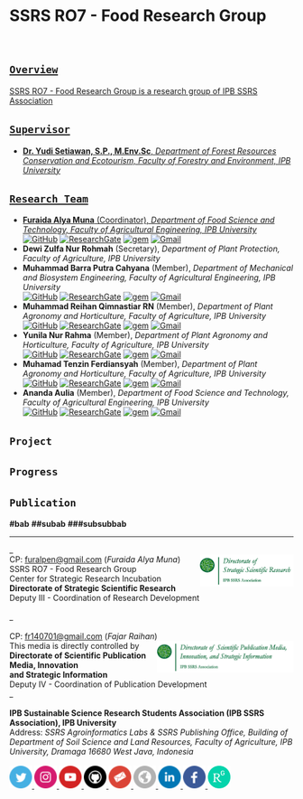 # SSRS RO7 - Food Research Group <a href="https://ssrs.ipb.ac.id/ro-7-food/">
<br />

## `Overview`

SSRS RO7 - Food Research Group is a research group of IPB SSRS Association

## `Supervisor`
  - **Dr. Yudi Setiawan, S.P., M.Env.Sc**, _Department of Forest Resources Conservation and Ecotourism, Faculty of Forestry and Environment, IPB University_
## `Research Team`
  - **Furaida Alya Muna** (Coordinator), _Department of Food Science and Technology, Faculty of Agricultural Engineering, IPB University_
     <br /> [![GitHub](https://img.shields.io/badge/GitHub-furaidaalya-darkgrey?style=flat&logo=github&logoColor=white)](https://github.com/furaidaalya/)  [![ResearchGate](https://img.shields.io/badge/ResearchGate-00CCBB?style=flat&logo=ResearchGate&logoColor=white)](https://www.researchgate.net/profile/Furaida-Alya-Muna)  [![gem](https://img.shields.io/badge/LinkedIn-0077B5?style=flat&logo=linkedin&logoColor=white)](https://www.linkedin.com/in/furaidaalya/) [![Gmail](https://img.shields.io/badge/Gmail-D14836?style=flat&logo=gmail&logoColor=white)](furalpen8@gmail.com)
  - **Dewi Zulfa Nur Rohmah** (Secretary), _Department of Plant Protection, Faculty of Agriculture, IPB University_
  - **Muhammad Barra Putra Cahyana** (Member), _Department of Mechanical and Biosystem Engineering, Faculty of Agricultural Engineering, IPB University_
    <br /> [![GitHub](https://img.shields.io/badge/GitHub-furaidaalya-darkgrey?style=flat&logo=github&logoColor=white)](https://github.com/barraputra)  [![ResearchGate](https://img.shields.io/badge/ResearchGate-00CCBB?style=flat&logo=ResearchGate&logoColor=white)](https://www.researchgate.net/profile/Barra-Cahyana)  [![gem](https://img.shields.io/badge/LinkedIn-0077B5?style=flat&logo=linkedin&logoColor=white)](https://www.linkedin.com/in/m-barra-putra-cahyana-7a3921243/) [![Gmail](https://img.shields.io/badge/Gmail-D14836?style=flat&logo=gmail&logoColor=white)](barraputra78419@gmail.com)
  - **Muhammad Reihan Qimnastiar RN** (Member), _Department of Plant Agronomy and Horticulture, Faculty of Agriculture, IPB University_
    <br /> [![GitHub](https://img.shields.io/badge/GitHub-furaidaalya-darkgrey?style=flat&logo=github&logoColor=white)](https://github.com/reihanqimnastiar021)  [![ResearchGate](https://img.shields.io/badge/ResearchGate-00CCBB?style=flat&logo=ResearchGate&logoColor=white)](https://www.researchgate.net/profile/Muhammad_Reihan_Qimnastiar_Rn)  [![gem](https://img.shields.io/badge/LinkedIn-0077B5?style=flat&logo=linkedin&logoColor=white)](https://www.linkedin.com/in/muhammad-reihan-qimnastiar-rn-a54768213/) [![Gmail](https://img.shields.io/badge/Gmail-D14836?style=flat&logo=gmail&logoColor=white)](reihanqimnastiar@gmail.com)
  - **Yunila Nur Rahma** (Member), _Department of Plant Agronomy and Horticulture, Faculty of Agriculture, IPB University_
     <br /> [![GitHub](https://img.shields.io/badge/GitHub-furaidaalya-darkgrey?style=flat&logo=github&logoColor=white)](https://github.com/Yunilanur)  [![ResearchGate](https://img.shields.io/badge/ResearchGate-00CCBB?style=flat&logo=ResearchGate&logoColor=white)](https://www.researchgate.net/profile/Yunila-Rahma)  [![gem](https://img.shields.io/badge/LinkedIn-0077B5?style=flat&logo=linkedin&logoColor=white)](https://linkedin.com/profile-Yunilanurrahma) [![Gmail](https://img.shields.io/badge/Gmail-D14836?style=flat&logo=gmail&logoColor=white)](yunilanurrahma@gmail.com)
  - **Muhamad Tenzin Ferdiansyah** (Member), _Department of Plant Agronomy and Horticulture, Faculty of Agriculture, IPB University_
     <br /> [![GitHub](https://img.shields.io/badge/GitHub-furaidaalya-darkgrey?style=flat&logo=github&logoColor=white)](https://github.com/ferdiansyahmuhammad)  [![ResearchGate](https://img.shields.io/badge/ResearchGate-00CCBB?style=flat&logo=ResearchGate&logoColor=white)]()  [![gem](https://img.shields.io/badge/LinkedIn-0077B5?style=flat&logo=linkedin&logoColor=white)](https://www.linkedin.com/in/muhamad-ferdiansyah-04651b223) [![Gmail](https://img.shields.io/badge/Gmail-D14836?style=flat&logo=gmail&logoColor=white)](ferdiansyahmuhamad592@gmail.com)
  - **Ananda Aulia** (Member), _Department of Food Science and Technology, Faculty of Agricultural Engineering, IPB University_
     <br /> [![GitHub](https://img.shields.io/badge/GitHub-furaidaalya-darkgrey?style=flat&logo=github&logoColor=white)](https://github.com/nan-dn)  [![ResearchGate](https://img.shields.io/badge/ResearchGate-00CCBB?style=flat&logo=ResearchGate&logoColor=white)](https://www.researchgate.net/profile/Ananda-Aulia-4)  [![gem](https://img.shields.io/badge/LinkedIn-0077B5?style=flat&logo=linkedin&logoColor=white)](https://www.linkedin.com/mwlite/in/ananda-aulia-891498248) [![Gmail](https://img.shields.io/badge/Gmail-D14836?style=flat&logo=gmail&logoColor=white)](anandaaulia004.aa@gmail.com)

## `Project`

## `Progress`

## `Publication`

__#bab__
__##subab__
__###subsubbab__
________________________________________________________________________________________________________________________________________________________
_
<br/> CP: furalpen@gmail.com (*Furaida Alya Muna*)<img src="https://github.com/ipbssrs/ipbssrs/blob/e06c45804cf17ab573e55ff856c4c3b8bcf81b8e/logo-ssrs/Dir_Riset.png" align="right" width="33%" />
<br/> SSRS RO7 - Food Research Group
  <br/> Center for Strategic Research Incubation
  <br/> **Directorate of Strategic Scientific Research**
  <br/> Deputy III - Coordination of Research Development 
<br/> 
<br/>
_
<br/>
<br/> CP: fr140701@gmail.com (*Fajar Raihan*)<img src="https://github.com/ipbssrs/ipbssrs/blob/e06c45804cf17ab573e55ff856c4c3b8bcf81b8e/logo-ssrs/Dir_Medpub.png" align="right" width="48%" />
<br/> This media is directly controlled by
  <br/> **Directorate of Scientific Publication Media, Innovation**
  <br/> **and Strategic Information**
  <br/> Deputy IV - Coordination of Publication Development
<br/> 
_
<br/>
<br/> **IPB Sustainable Science Research Students Association (IPB SSRS Association), IPB University**
<br/> Address: *SSRS Agroinformatics Labs & SSRS Publishing Office, Building of Department of Soil Science and Land Resources, Faculty of Agriculture, IPB University, Dramaga 16680 West Java, Indonesia*
<br /> 
<br /> <a href="https://twitter.com/ipbssrs_assoc">
  <img src="https://github.com/ipbssrs/ipbssrs/blob/9d7075b4b916601af7be6b1a809b79ca3ae9e6c5/logo-media/twitter.png" alt="Twitter" title="Twitter" width="40" height="40" /><a href="https://www.instagram.com/ipbssrs.assoc/">
  <img src="https://github.com/ipbssrs/ipbssrs/blob/9d7075b4b916601af7be6b1a809b79ca3ae9e6c5/logo-media/instagram.png" alt="instagram" title="instagram" width="40" height="40" /><a href="https://www.youtube.com/@ipbssrsassociation254">
  <img src="https://github.com/ipbssrs/ipbssrs/blob/9d7075b4b916601af7be6b1a809b79ca3ae9e6c5/logo-media/youtube.png" alt="youtube" title="youtube" width="40" height="40" /><a href="https://github.com/ipbssrs">
  <img src="https://github.com/ipbssrs/ipbssrs/blob/9d7075b4b916601af7be6b1a809b79ca3ae9e6c5/logo-media/github.png" alt="github" title="github" width="40" height="40" /><a href="ssrs@apps.ipb.ac.id">
  <img src="https://github.com/ipbssrs/ipbssrs/blob/9d7075b4b916601af7be6b1a809b79ca3ae9e6c5/logo-media/mail.png" alt="mail" title="mail" width="40" height="40" /><a href="https://ssrs.ipb.ac.id/">
  <img src="https://github.com/ipbssrs/ipbssrs/blob/9d7075b4b916601af7be6b1a809b79ca3ae9e6c5/logo-media/www.png" alt="website" title="website" width="40" height="40" /><a href="https://www.linkedin.com/company/ipb-sustainable-science-research-students-association/">
  <img src="https://github.com/ipbssrs/ipbssrs/blob/9d7075b4b916601af7be6b1a809b79ca3ae9e6c5/logo-media/linkedin.png" alt="Linkedin" title="Linkedin" width="40" height="40" /><a href="https://www.facebook.com/people/IPB-SSRS-Association/100082564195815/">
  <img src="https://github.com/ipbssrs/ipbssrs/blob/9d7075b4b916601af7be6b1a809b79ca3ae9e6c5/logo-media/facebook.png" alt="facebook" title="facebook" width="40" height="40" /><a href="https://www.researchgate.net/lab/IPB-SSRS-Association-Ipb-Ssrs-Association-2">
  <img src="https://github.com/ipbssrs/ipbssrs/blob/72c1d782bba8589d5429e8cb2426dccf50f11b6e/logo-media/1200px-ResearchGate_icon_SVG.svg.png" alt="ResearchGate" title="ResearchGate" width="40" height="40" />
  
